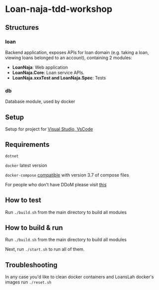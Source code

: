 # Loan-naja-tdd-workshop

## Structures
### loan
Backend application, exposes APIs for loan domain (e.g. taking a loan, viewing loans belonged to an account), containing 2 modules:
- **LoanNaja**: Web application
- **LoanNaja.Core**: Loan service APIs.
- **LoanNaja.xxxTest and LoanNaja.Spec**: Tests

### db
Database module, used by docker

## Setup
Setup for project for [Visual Studio, VsCode](doc/SETUP.md)

## Requirements
`dotnet`

`docker` latest version

`docker-compose` [compatible](https://docs.docker.com/compose/compose-file/) with version 3.7 of compose files

For people who don't have DDoM please visit [this](SETUP-WITHOUT-DD.md)

## How to test
Run `./build.sh` from the main directory to build all modules

## How to build & run
Run `./build.sh` from the main directory to build all modules

Next, run `./start.sh` to run all of them.

## Troubleshooting
In any case you'd like to clean docker containers and LoansLah docker's images run `./reset.sh`
